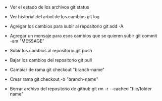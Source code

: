 - Ver el estado de los archivos
  git status

- Ver historial del arbol de los cambios
  git log

- Agregar los cambios para subir al repositorio
  git add -A

- Agregar un mensaje para esos cambios que se quieren subir
  git commit -am "MESSAGE"

- Subir los cambios al repositorio
  git push

- Bajar los cambios del repositorio
  git pull

- Cambiar de rama
  git checkout "branch-name"

* Crear rama
  git checkout -b "branch-name"

* Borrar archivo del repositorio de github
  git rm -r --cached "file/folder name"
